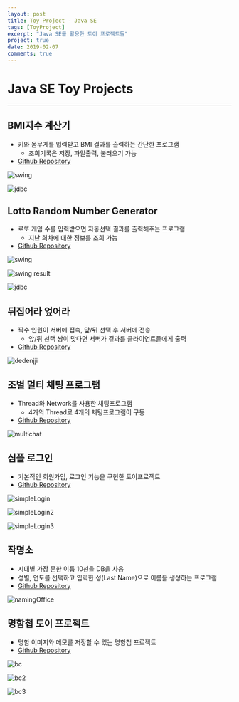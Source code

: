 ```yaml
---
layout: post
title: Toy Project - Java SE
tags: [ToyProject]
excerpt: "Java SE를 활용한 토이 프로젝트들"
project: true
date: 2019-02-07
comments: true
---
```


# Java SE Toy Projects

---

## BMI지수 계산기

* 키와 몸무게를 입력받고 BMI 결과를 출력하는 간단한 프로그램
  * 조회기록은 저장, 파일출력, 불러오기 가능
* [Github Repository](https://github.com/younggeun0/toyProjectBMI)

![swing](https://github.com/younggeun0/younggeun0.github.io/raw/master/_posts/img/toyProjects/bmi/bmi20.png)

![jdbc](https://github.com/younggeun0/younggeun0.github.io/raw/master/_posts/img/toyProjects/bmi/bmi26.png)



## Lotto Random Number Generator

* 로또 게임 수를 입력받으면 자동선택 결과를 출력해주는 프로그램
  * 지난 회차에 대한 정보를 조회 가능
* [Github Repository](https://github.com/younggeun0/toyProjectLotto)

![swing](https://github.com/younggeun0/younggeun0.github.io/raw/master/_posts/img/toyProjects/lotto/lotto11.png?raw=true)

![swing result](https://github.com/younggeun0/younggeun0.github.io/raw/master/_posts/img/toyProjects/lotto/lotto15.png?raw=true)

![jdbc](https://github.com/younggeun0/younggeun0.github.io/raw/master/_posts/img/toyProjects/lotto/lotto18.png?raw=true)

## 뒤집어라 엎어라

* 짝수 인원이 서버에 접속, 앞/뒤 선택 후 서버에 전송
  * 앞/뒤 선택 쌍이 맞다면 서버가 결과를 클라이언트들에게 출력
* [Github Repository](https://github.com/younggeun0/dedenjji)

![dedenjji](https://github.com/younggeun0/dedenjji/raw/master/img/impl.png?raw=true)


## 조별 멀티 채팅 프로그램

* Thread와 Network를 사용한 채팅프로그램
  * 4개의 Thread로 4개의 채팅프로그램이 구동 
* [Github Repository](https://github.com/younggeun0/multichat)

![multichat](https://github.com/younggeun0/younggeun0.github.io/raw/master/_posts/img/toyProjects/multichat/05.png?raw=true)


## 심플 로그인 

* 기본적인 회원가입, 로그인 기능을 구현한 토이프로젝트
* [Github Repository](https://github.com/younggeun0/simpleLogin)

![simpleLogin](https://github.com/younggeun0/younggeun0.github.io/raw/master/_posts/img/toyProjects/simpleLogin/08.png?raw=true)

![simpleLogin2](https://github.com/younggeun0/younggeun0.github.io/raw/master/_posts/img/toyProjects/simpleLogin/09.png?raw=true)

![simpleLogin3](https://github.com/younggeun0/younggeun0.github.io/raw/master/_posts/img/toyProjects/simpleLogin/11.png?raw=true)

## 작명소

* 시대별 가장 흔한 이름 10선을 DB을 사용
* 성별, 연도를 선택하고 입력한 성(Last Name)으로 이름을 생성하는 프로그램
* [Github Repository](https://github.com/younggeun0/namingOffice)

![namingOffice](https://github.com/younggeun0/younggeun0.github.io/raw/master/_posts/img/toyProjects/NOF/04.png?raw=true)

## 명함첩 토이 프로젝트

* 명함 이미지와 메모를 저장할 수 있는 명함첩 프로젝트
* [Github Repository](https://github.com/younggeun0/businessCardHolder)

![bc](https://github.com/younggeun0/younggeun0.github.io/raw/master/_posts/img/toyProjects/BCH/09.png?raw=true)

![bc2](https://github.com/younggeun0/younggeun0.github.io/raw/master/_posts/img/toyProjects/BCH/10.png?raw=true)

![bc3](https://github.com/younggeun0/younggeun0.github.io/raw/master/_posts/img/toyProjects/BCH/11.png?raw=true)


